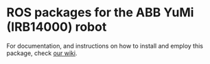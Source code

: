 # ROS packages for the ABB YuMi (IRB14000) robot



For documentation, and instructions on how to install and employ this package, check [our wiki](https://github.com/kth-ros-pkg/yumi/wiki).
